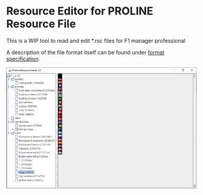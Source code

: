 # Resource Editor for PROLINE Resource File

This is a WIP tool to read and edit *.rsc files for F1 manager professional

A description of the file format itself can be found under [format specification](doc/format.md).

![Alt text](doc/screen.png?raw=true "Screenshot")
